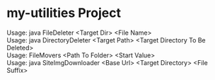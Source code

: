 # my-utilities Project

Usage: java FileDeleter \<Target Dir> \<File Name><br />
Usage: java DirectoryDeleter \<Target Path> \<Target Directory To Be Deleted><br />
Usage: FileMovers \<Path To Folder> \<Start Value><br />
Usage: java SiteImgDownloader \<Base Url> \<Target Directory> \<File Suffix>
